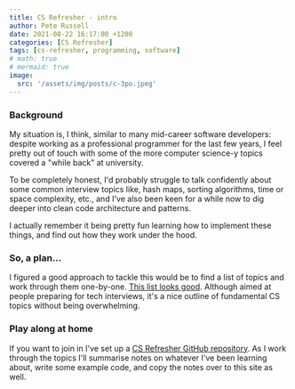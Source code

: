 ```yaml
---
title: CS Refresher - intro
author: Pete Russell
date: 2021-08-22 16:17:00 +1200
categories: [CS Refresher]
tags: [cs-refresher, programming, software]
# math: true
# mermaid: true
image:
  src: '/assets/img/posts/c-3po.jpeg'
---
```


### Background

My situation is, I think, similar to many mid-career software developers:
despite working as a professional programmer for the last few years, I feel
pretty out of touch with some of the more computer science-y topics covered
a "while back" at university.

To be completely honest, I'd probably struggle to talk confidently about
some common interview topics like, hash maps, sorting algorithms,
time or space complexity, etc., and I've also been keen for a while now
to dig deeper into clean code architecture and patterns.

I actually remember it being pretty fun learning how to implement these things,
and find out how they work under the hood.

### So, a plan...

I figured a good approach to tackle this would be to find a list of
topics and work through them one-by-one.
[This list looks good](https://www.reddit.com/r/cscareerquestions/comments/1jov24/heres_how_to_prepare_for_tech_interviews/).
Although aimed at people preparing for tech interviews, it's a nice
outline of fundamental CS topics without being overwhelming.

### Play along at home

If you want to join in I've set up a
[CS Refresher GitHub repository](https://github.com/peterussell/cs-refresher.git).
As I work through the topics I'll summarise notes on whatever I've been
learning about, write some example code, and copy the notes over to this
site as well.
